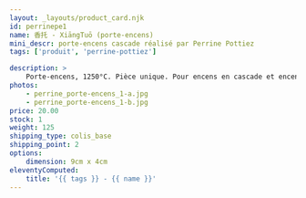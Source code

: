 ```yaml
---
layout: _layouts/product_card.njk
id: perrinepe1
name: 香托 - XiāngTuō (porte-encens)
mini_descr: porte-encens cascade réalisé par Perrine Pottiez
tags: ['produit', 'perrine-pottiez']

description: >
    Porte-encens, 1250°C. Pièce unique. Pour encens en cascade et encens normal
photos:
    - perrine_porte-encens_1-a.jpg
    - perrine_porte-encens_1-b.jpg
price: 20.00
stock: 1
weight: 125
shipping_type: colis_base
shipping_point: 2
options:
    dimension: 9cm x 4cm
eleventyComputed:
    title: '{{ tags }} - {{ name }}'
---
```

